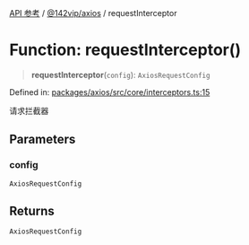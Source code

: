 [API 参考](../wiki/Home) / [@142vip/axios](../wiki/@142vip.axios) / requestInterceptor

# Function: requestInterceptor()

> **requestInterceptor**(`config`): `AxiosRequestConfig`

Defined in: [packages/axios/src/core/interceptors.ts:15](https://github.com/142vip/core-x/blob/15d5bc9ef4bece78c0e60bdf074a2d245f625100/packages/axios/src/core/interceptors.ts#L15)

请求拦截器

## Parameters

### config

`AxiosRequestConfig`

## Returns

`AxiosRequestConfig`
